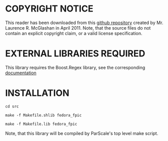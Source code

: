 COPYRIGHT NOTICE
===================================
This reader has been downloaded from this [github repository](https://github.com/lrm29/chemkinReader) created by Mr. Laurence R. McGlashan in April 2011. Note, that the source files do not contain an explicit copyright claim, or a valid license specification.


EXTERNAL LIBRARIES REQUIRED
=============================
This library requires the Boost.Regex library, see the corresponding [documentation](http://www.boost.org/doc/libs/1_46_1/libs/regex/doc/html/index.html)


INSTALLATION
===================================
`cd src`

`make -f Makefile.shlib fedora_fpic`

`make -f Makefile.lib fedora_fpic`


Note, that this library will be compiled by ParScale's top level make script.
